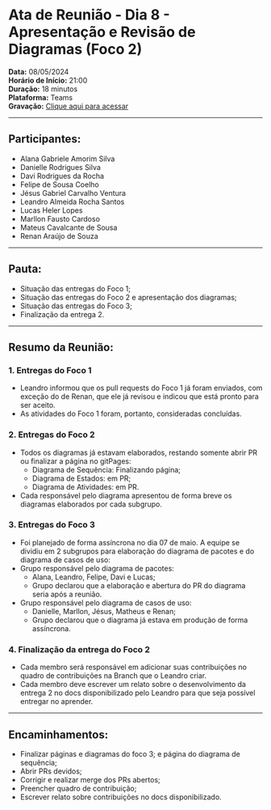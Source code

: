 # Ata de Reunião - Dia 8 - Apresentação e Revisão de Diagramas (Foco 2)

**Data:** 08/05/2024  
**Horário de Início:** 21:00  
**Duração:** 18 minutos  
**Plataforma:** Teams  
**Gravação:** [Clique aqui para acessar](https://drive.google.com/file/d/1oatraASDkX5lCmduOWxlFYngx4WciNOW/view?usp=drive_link)




---

## Participantes:
- Alana Gabriele Amorim Silva  
- Danielle Rodrigues Silva
- Davi Rodrigues da Rocha
- Felipe de Sousa Coelho
- Jésus Gabriel Carvalho Ventura  
- Leandro Almeida Rocha Santos  
- Lucas Heler Lopes  
- Marllon Fausto Cardoso  
- Mateus Cavalcante de Sousa
- Renan Araújo de Souza

---

## Pauta:
- Situação das entregas do Foco 1; 
- Situação das entregas do Foco 2 e apresentação dos diagramas;
- Situação das entregas do Foco 3;
- Finalização da entrega 2.

---

## Resumo da Reunião:

### 1. Entregas do Foco 1
- Leandro informou que os pull requests do Foco 1 já foram enviados, com exceção do de Renan, que ele já revisou e indicou que está pronto para ser aceito.
- As atividades do Foco 1 foram, portanto, consideradas concluídas.

### 2. Entregas do Foco 2
- Todos os diagramas já estavam elaborados, restando somente abrir PR ou finalizar a página no gitPages:
    - Diagrama de Sequência: Finalizando página;
    - Diagrama de Estados: em PR;
    - Diagrama de Atividades: em PR.
- Cada responsável pelo diagrama apresentou de forma breve os diagramas elaborados por cada subgrupo.

### 3. Entregas do Foco 3
- Foi planejado de forma assíncrona no dia 07 de maio. A equipe se dividiu em 2 subgrupos para elaboração do diagrama de pacotes e do diagrama de casos de uso:
- Grupo responsável pelo diagrama de pacotes:
  - Alana, Leandro, Felipe, Davi e Lucas;
  - Grupo declarou que a elaboração e abertura do PR do diagrama seria após a reunião.
- Grupo responsável pelo diagrama de casos de uso:
  - Danielle, Marllon, Jésus, Matheus e Renan;
  - Grupo declarou que o diagrama já estava em produção de forma assíncrona.

### 4. Finalização da entrega do Foco 2
- Cada membro será responsável em adicionar suas contribuições no quadro de contribuições na Branch que o Leandro criar.
- Cada membro deve escrever um relato sobre o desenvolvimento da entrega 2 no docs disponibilizado pelo Leandro para que seja possível entregar no aprender.

---

## Encaminhamentos:
- Finalizar páginas e diagramas do foco 3; e página do diagrama de sequência;
- Abrir PRs devidos;
- Corrigir e realizar merge dos PRs abertos;
- Preencher quadro de contribuição;
- Escrever relato sobre contribuições no docs disponibilizado.
